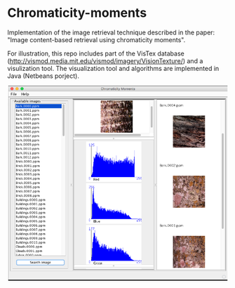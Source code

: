 # Chromaticity-moments
Implementation of the image retrieval technique described in the paper: "Image content-based retrieval using chromaticity moments".

For illustration, this repo includes part of the VisTex database (http://vismod.media.mit.edu/vismod/imagery/VisionTexture/) and a visulization tool.
The visualization tool and algorithms are implemented in Java (Netbeans porject).

<p align="center"> 
  <img src="images/example.png" width=500>
</p>


